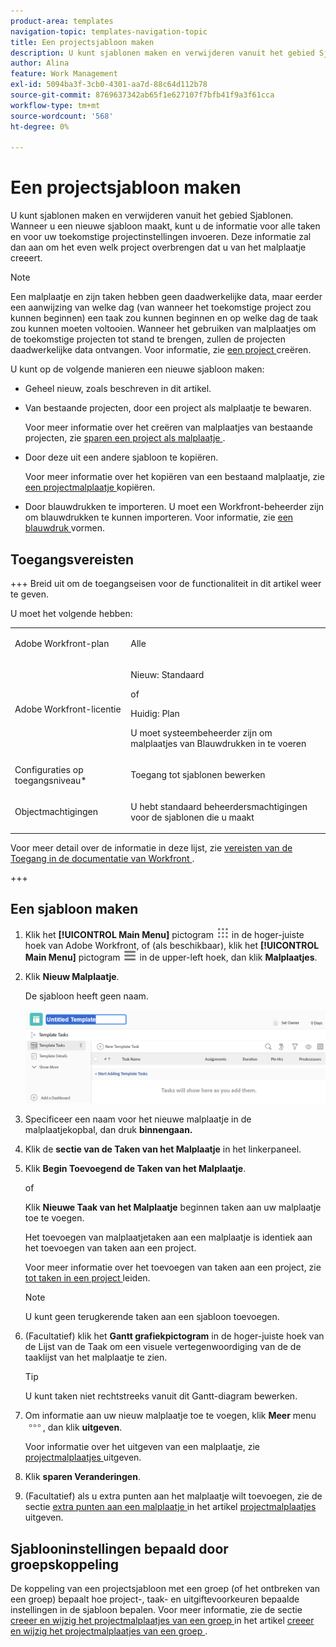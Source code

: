 ```yaml
---
product-area: templates
navigation-topic: templates-navigation-topic
title: Een projectsjabloon maken
description: U kunt sjablonen maken en verwijderen vanuit het gebied Sjablonen. Wanneer u een nieuwe sjabloon maakt, kunt u de informatie voor alle taken en voor uw toekomstige projectinstellingen invoeren. Deze informatie zal dan aan om het even welk project overbrengen dat u van het malplaatje creeert.
author: Alina
feature: Work Management
exl-id: 5094ba3f-3cb0-4301-aa7d-88c64d112b78
source-git-commit: 8769637342ab65f1e627107f7bfb41f9a3f61cca
workflow-type: tm+mt
source-wordcount: '568'
ht-degree: 0%

---
```


# Een projectsjabloon maken

<!-- Audited: 1/2024 -->

U kunt sjablonen maken en verwijderen vanuit het gebied Sjablonen. Wanneer u een nieuwe sjabloon maakt, kunt u de informatie voor alle taken en voor uw toekomstige projectinstellingen invoeren. Deze informatie zal dan aan om het even welk project overbrengen dat u van het malplaatje creeert.

>[!NOTE]
>
>Een malplaatje en zijn taken hebben geen daadwerkelijke data, maar eerder een aanwijzing van welke dag (van wanneer het toekomstige project zou kunnen beginnen) een taak zou kunnen beginnen en op welke dag de taak zou kunnen moeten voltooien. Wanneer het gebruiken van malplaatjes om de toekomstige projecten tot stand te brengen, zullen de projecten daadwerkelijke data ontvangen. Voor informatie, zie [ een project ](../create-projects/create-project.md) creëren.


U kunt op de volgende manieren een nieuwe sjabloon maken:

* Geheel nieuw, zoals beschreven in dit artikel.
* Van bestaande projecten, door een project als malplaatje te bewaren.

  Voor meer informatie over het creëren van malplaatjes van bestaande projecten, zie [ sparen een project als malplaatje ](../../../manage-work/projects/manage-projects/save-project-as-template.md).

* Door deze uit een andere sjabloon te kopiëren.

  Voor meer informatie over het kopiëren van een bestaand malplaatje, zie [ een projectmalplaatje ](../../../manage-work/projects/create-and-manage-templates/copy-template.md) kopiëren.

* Door blauwdrukken te importeren. U moet een Workfront-beheerder zijn om blauwdrukken te kunnen importeren. Voor informatie, zie [ een blauwdruk ](../../../administration-and-setup/blueprints/configure-template-package.md) vormen.

## Toegangsvereisten

+++ Breid uit om de toegangseisen voor de functionaliteit in dit artikel weer te geven.

U moet het volgende hebben:

<table style="table-layout:auto"> 
 <col> 
 <col> 
 <tbody> 
  <tr> 
   <td role="rowheader">Adobe Workfront-plan</td> 
   <td> <p>Alle</p> </td> 
  </tr> 
  <tr> 
   <td role="rowheader">Adobe Workfront-licentie</td> 
   <td> <p>Nieuw: Standaard </p><p>of </p><p>Huidig: Plan </p> <p data-mc-conditions="QuicksilverOrClassic.Quicksilver">U moet systeembeheerder zijn om malplaatjes van Blauwdrukken in te voeren</p> </td> 
  </tr> 
  <tr> 
   <td role="rowheader">Configuraties op toegangsniveau*</td> 
   <td> <p>Toegang tot sjablonen bewerken</p> </td> 
  </tr> 
  <tr> 
   <td role="rowheader">Objectmachtigingen</td> 
   <td> <p>U hebt standaard beheerdersmachtigingen voor de sjablonen die u maakt</p>  </td> 
  </tr> 
 </tbody> 
</table>

Voor meer detail over de informatie in deze lijst, zie [ vereisten van de Toegang in de documentatie van Workfront ](/help/quicksilver/administration-and-setup/add-users/access-levels-and-object-permissions/access-level-requirements-in-documentation.md).

+++

## Een sjabloon maken

1. Klik het **[!UICONTROL Main Menu]** pictogram ![ Belangrijkste Menu ](/help/_includes/assets/main-menu-icon.png) in de hoger-juiste hoek van Adobe Workfront, of (als beschikbaar), klik het **[!UICONTROL Main Menu]** pictogram ![ Belangrijkste Menu ](/help/_includes/assets/main-menu-icon-left-nav.png) in de upper-left hoek, dan klik **Malplaatjes**.

1. Klik **Nieuw Malplaatje**.

   De sjabloon heeft geen naam.

   ![ Nieuw malplaatje ](assets/create-template-nwe-2022-350x102.png)

1. Specificeer een naam voor het nieuwe malplaatje in de malplaatjekopbal, dan druk **binnengaan.**
1. Klik de **sectie van de Taken van het Malplaatje** in het linkerpaneel.
1. Klik **Begin Toevoegend de Taken van het Malplaatje**.

   of

   Klik **Nieuwe Taak van het Malplaatje** beginnen taken aan uw malplaatje toe te voegen.

   Het toevoegen van malplaatjetaken aan een malplaatje is identiek aan het toevoegen van taken aan een project.

   Voor meer informatie over het toevoegen van taken aan een project, zie [ tot taken in een project ](../../../manage-work/tasks/create-tasks/create-tasks-in-project.md) leiden.

   >[!NOTE]
   >
   >U kunt geen terugkerende taken aan een sjabloon toevoegen.

1. (Facultatief) klik het **Gantt grafiekpictogram** in de hoger-juiste hoek van de Lijst van de Taak om een visuele vertegenwoordiging van de de taaklijst van het malplaatje te zien.

   >[!TIP]
   >
   >U kunt taken niet rechtstreeks vanuit dit Gantt-diagram bewerken.

1. Om informatie aan uw nieuw malplaatje toe te voegen, klik **Meer** menu ![](assets/more-icon.png), dan klik **uitgeven**.

   Voor informatie over het uitgeven van een malplaatje, zie [ projectmalplaatjes ](../../../manage-work/projects/create-and-manage-templates/edit-templates.md) uitgeven.

1. Klik **sparen Veranderingen**.
1. (Facultatief) als u extra punten aan het malplaatje wilt toevoegen, zie de sectie [ extra punten aan een malplaatje ](../../../manage-work/projects/create-and-manage-templates/edit-templates.md#add-additional-items-to-a-template) in het artikel [ projectmalplaatjes ](../../../manage-work/projects/create-and-manage-templates/edit-templates.md) uitgeven.

## Sjablooninstellingen bepaald door groepskoppeling

De koppeling van een projectsjabloon met een groep (of het ontbreken van een groep) bepaalt hoe project-, taak- en uitgiftevoorkeuren bepaalde instellingen in de sjabloon bepalen. Voor meer informatie, zie de sectie [ creeer en wijzig het projectmalplaatjes van een groep ](../../../administration-and-setup/manage-groups/work-with-group-objects/create-and-modify-a-groups-templates.md#create-and-modify-a-groups-project-templates) in het artikel [ creeer en wijzig het projectmalplaatjes van een groep ](../../../administration-and-setup/manage-groups/work-with-group-objects/create-and-modify-a-groups-templates.md).
